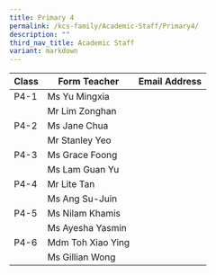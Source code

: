 ```yaml
---
title: Primary 4
permalink: /kcs-family/Academic-Staff/Primary4/
description: ""
third_nav_title: Academic Staff
variant: markdown
---
```

| Class | Form Teacher | Email Address |
| -------- | -------- | -------- |
| P4-1     | Ms Yu Mingxia     |     |
|      | Mr Lim Zonghan     |      |
| P4-2     | Ms Jane Chua     |      |
|      | Mr Stanley Yeo     |      |
| P4-3     | Ms Grace Foong     |     |
|      | Ms Lam Guan Yu     |      |
| P4-4     | Mr Lite Tan     |      |
|      | Ms Ang Su-Juin     |      |
| P4-5     | Ms Nilam Khamis     |     |
|      | Ms Ayesha Yasmin     |      |
| P4-6     | Mdm Toh Xiao Ying     |      |
|      | Ms Gillian Wong      |      |